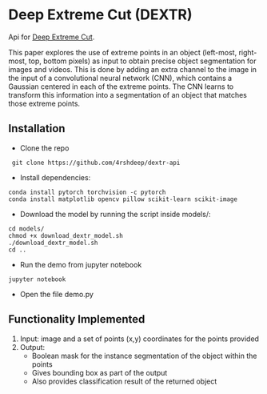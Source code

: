 # Deep Extreme Cut (DEXTR)

Api for [Deep Extreme Cut](https://arxiv.org/pdf/1711.09081.pdf). 


This paper explores the use of extreme points in an object (left-most, right-most, top, bottom pixels) as input to obtain precise object segmentation for images and videos. This is done by adding an extra channel to the image in the input of a convolutional neural network (CNN), which contains a Gaussian centered in each of the extreme points. The CNN learns to transform this information into a segmentation of an object that matches those extreme points.

## Installation 
* Clone the repo 
```
 git clone https://github.com/4rshdeep/dextr-api
```


* Install dependencies:
```
conda install pytorch torchvision -c pytorch
conda install matplotlib opencv pillow scikit-learn scikit-image
```
* Download the model by running the script inside models/:
```
cd models/
chmod +x download_dextr_model.sh
./download_dextr_model.sh
cd ..
```
* Run the demo from jupyter notebook
```
jupyter notebook
```
* Open the file demo.py 

## Functionality Implemented
1. Input: image and a set of points (x,y) coordinates for the points provided
2. Output: 
      * Boolean mask for the instance segmentation of the object within the points
      * Gives bounding box as part of the output
      * Also provides classification result of the returned object

